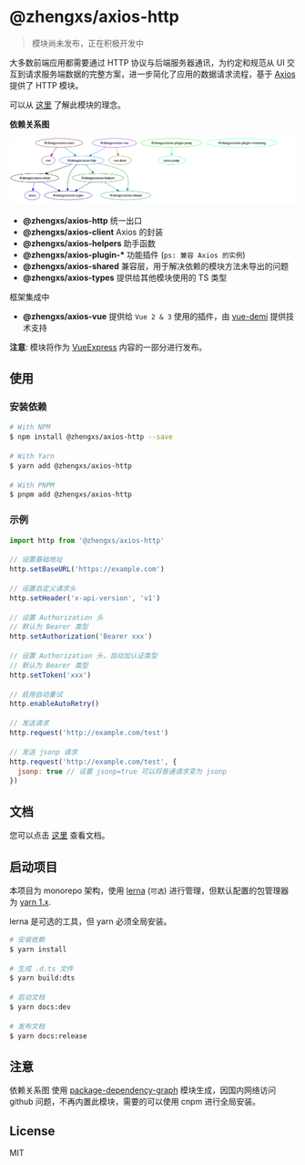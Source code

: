 # @zhengxs/axios-http

> 模块尚未发布，正在积极开发中

大多数前端应用都需要通过 HTTP 协议与后端服务器通讯，为约定和规范从 UI 交互到请求服务端数据的完整方案，进一步简化了应用的数据请求流程，基于 [Axios][axios] 提供了 HTTP 模块。

可以从 [这里](https://juejin.cn/post/7053471988752318472) 了解此模块的理念。

**依赖关系图**

![Dependency tree](./dependency-tree.png)

- **@zhengxs/axios-http** 统一出口
- **@zhengxs/axios-client** Axios 的封装
- **@zhengxs/axios-helpers** 助手函数
- **@zhengxs/axios-plugin-\*** 功能插件 (`ps: 兼容 Axios 的实例`)
- **@zhengxs/axios-shared** 兼容层，用于解决依赖的模块方法未导出的问题
- **@zhengxs/axios-types** 提供给其他模块使用的 TS 类型

框架集成中

- **@zhengxs/axios-vue** 提供给 `Vue 2 & 3` 使用的插件，由 [vue-demi](https://github.com/vueuse/vue-demi) 提供技术支持

**注意**: 模块将作为 [VueExpress](https://github.com/zhengxs2018/vue-express) 内容的一部分进行发布。

## 使用

### 安装依赖

```sh
# With NPM
$ npm install @zhengxs/axios-http --save

# With Yarn
$ yarn add @zhengxs/axios-http

# With PNPM
$ pnpm add @zhengxs/axios-http
```

### 示例

```js
import http from '@zhengxs/axios-http'

// 设置基础地址
http.setBaseURL('https://example.com')

// 设置自定义请求头
http.setHeader('x-api-version', 'v1')

// 设置 Authorization 头
// 默认为 Bearer 类型
http.setAuthorization('Bearer xxx')

// 设置 Authorization 头，自动加认证类型
// 默认为 Bearer 类型
http.setToken('xxx')

// 启用自动重试
http.enableAutoRetry()

// 发送请求
http.request('http://example.com/test')

// 发送 jsonp 请求
http.request('http://example.com/test', {
  jsonp: true // 设置 jsonp=true 可以将普通请求变为 jsonp
})
```

## 文档

您可以点击 [这里](https://zhengxs2018.github.io/axios-http/) 查看文档。

## 启动项目

本项目为 monorepo 架构，使用 [lerna](https://github.com/lerna/lerna) (`可选`) 进行管理，但默认配置的包管理器为 [yarn 1.x](https://classic.yarnpkg.com/lang/en/).

lerna 是可选的工具，但 yarn 必须全局安装。

```sh
# 安装依赖
$ yarn install

# 生成 .d.ts 文件
$ yarn build:dts

# 启动文档
$ yarn docs:dev

# 发布文档
$ yarn docs:release
```

## 注意

依赖关系图 使用 [package-dependency-graph](https://github.com/plantain-00/package-dependency-graph) 模块生成，因国内网络访问 github 问题，不再内置此模块，需要的可以使用 cnpm 进行全局安装。

## License

MIT

[axios]: https://axios-http.com/
[swr]: https://swr.vercel.app/
